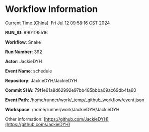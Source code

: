 # Workflow Information

Current Time (China): Fri Jul 12 09:58:16 CST 2024  

**RUN_ID**: 9901195516  

**Workflow**: Snake  

**Run Number**: 392  

**Actor**: JackieDYH  

**Event Name**: schedule  

**Repository**: JackieDYH/JackieDYH  

**Commit SHA**: 79f1e61a8d62992e97bb485bbba09ac69db4fa60  

**Event Path**: /home/runner/work/_temp/_github_workflow/event.json  

**Workspace**: /home/runner/work/JackieDYH/JackieDYH  

Other information: [https://github.com/JackieDYH](https://github.com/JackieDYH)
